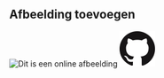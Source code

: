 ## Afbeelding toevoegen
![Dit is een online afbeelding](https://myoctocat.com/assets/images/base-octocat.svg)
![En dit de afbeelding in onze image map](GitHub-Mark-64px.png)
